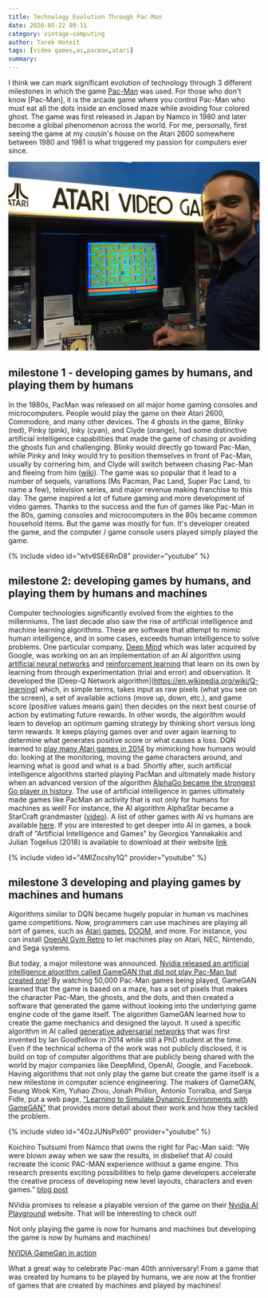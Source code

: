 ```yaml
---
title: Technology Evolution Through Pac-Man 
date: 2020-05-22 09:11
category: vintage-computing 
author: Tarek Hoteit 
tags: [video games,ai,pacman,atari]
summary: 
---
```


I think we can mark significant evolution of technology through 3 different milestones in which the game [Pac-Man](https://en.wikipedia.org/wiki/Pac-Man) was used.
For those who don't know [Pac-Man], it is the arcade game where you control Pac-Man who must eat all the dots inside an enclosed maze while avoiding four colored ghost.
The game was first released in Japan by Namco in 1980 and later become a global phenomenon across the world. For me, personally, first seeing the game at my cousin's house on the Atari 2600 somewhere between 1980 and 1981 is what triggered my passion for computers ever since.

![pacman and Tarek](/assets/images/retro/atari-pacman.jpg)

## milestone 1 - developing games by humans, and playing them by humans

In the 1980s, PacMan was released on all major home gaming consoles and microcomputers. People would play the game on their Atari 2600, Commodore, and many other devices. The 4 ghosts in the game, Blinky (red), Pinky (pink), Inky (cyan), and Clyde (orange), had some distinctive artificial intelligence capabilities that made the game of chasing or avoiding the ghosts fun and challenging. Blinky would directly go toward Pac-Man, while Pinky and Inky would try to position themselves in front of Pac-Man, usually by cornering him, and Clyde will switch between chasing Pac-Man and fleeing from him ([wiki](https://en.wikipedia.org/wiki/Pac-Man)). The game was so popular that it lead to a number of sequels, variations (Ms Pacman, Pac Land, Super Pac Land, to name a few), television series, and major revenue making franchise to this day. The game inspired a lot of future gaming and more development of video games. Thanks to the success and the fun of games like Pac-Man in the 80s, gaming consoles and microcomputers in the 80s became common household items. But the game was mostly for fun. It's developer created the game, and the computer / game console users played simply played the game.

{% include video id="wtv6SE6RnD8" provider="youtube" %}

## milestone 2: developing games by humans, and playing them by humans and machines

Computer technologies significantly evolved from the eighties to the millenniums. The last decade also saw the rise of artificial intelligence and machine learning algorithms. These are software that attempt to mimic human intelligence, and in some cases, exceeds human intelligence to solve problems. One particular company, [Deep Mind](https://en.wikipedia.org/wiki/DeepMind) which was later acquired by Google, was working on an an implementation of an AI algorithm using [artificial neural networks](https://en.wikipedia.org/wiki/Artificial_neural_network) and [reinforcement learning](https://en.wikipedia.org/wiki/Reinforcement_learning) that learn on its own by learning from through experimentation (trial and error) and observation. It developed the [Deep-Q Network algorithm](https://en.wikipedia.org/wiki/Q-learning] which, in simple terms, takes input as raw pixels (what you see on the screen), a set of available actions (move up, down, etc.), and game score (positive values means gain) then decides on the next best course of action by estimating future rewards. In other words, the algorithm would learn to develop an optimum gaming strategy by thinking short versus long term rewards. It keeps playing games over and over again learning to determine what generates positive score or what causes a loss. DQN learned to [play many Atari games in 2014](https://medium.com/the-physics-arxiv-blog/the-last-ai-breakthrough-deepmind-made-before-google-bought-it-for-400m-7952031ee5e1) by mimicking how humans would do: looking at the monitoring, moving the game characters around, and learning what is good and what is a bad. Shortly after, such artificial intelligence algorithms started playing PacMan and ultimately made history when an advanced version of the algorithm [AlphaGo became the strongest Go player in history](https://deepmind.com/research/case-studies/alphago-the-story-so-far). The use of artificial intelligence in games ultimately made games like PacMan an activity that is not only for humans for machines as well! For instance, the AI algorithm AlphaStar became a StarCraft grandmaster ([video](https://www.youtube.com/watch?v=lPERfjRaZug)). A list of other games with AI vs humans are available [here](https://en.wikipedia.org/wiki/Artificial_intelligence_in_video_games#Examples). If you are interested to get deeper into AI in games, a book draft of "Artificial Intelligence and Games" by Georgios Yannakakis and Julian Togelius (2018) is available to download at their website [link](http://www.gameaibook.org/book.pdf)

{% include video id="4MlZncshy1Q" provider="youtube" %}

## milestone 3 developing and playing games by machines and humans

Algorithms similar to DQN became hugely popular in human vs machines game competitions. Now, programmers can use machines are playing all sort of games, such as [Atari games](https://gym.openai.com/envs/#atari), [DOOM](https://cheesyprogrammer.com/2018/03/01/deep-learning-training-an-ai-to-play-doom/), and more. For instance, you can install [OpenAI Gym Retro](https://github.com/openai/retro) to let machines play on Atari, NEC, Nintendo, and Sega systems.

But today, a major milestone was announced. [Nvidia released an artificial intelligence algorithm called GameGAN that did not play Pac-Man but created one](https://blogs.nvidia.com/blog/2020/05/22/gamegan-research-pacman-anniversary/)! By watching 50,000 Pac-Man games being played, GameGAN learned that the game is based on a maze, has a set of pixels that makes the character Pac-Man, the ghosts, and the dots, and then created a software that generated the game without looking into the underlying game engine code of the game itself. The algorithm GameGAN learned how to create the game mechanics and designed the layout. It used a specific algorithm in AI called [generative adversarial networks](https://blogs.nvidia.com/blog/2017/05/17/generative-adversarial-networks/) that was first invented by Ian Goodfellow in 2014 while still a PhD student at the time. Even if the technical schema of the work was not publicly disclosed, it is build on top of computer algorithms that are publicly being shared with the world by major companies like DeepMind, OpenAI, Google, and Facebook. Having algorithms that not only play the game but create the game itself is a new milestone in computer science engineering. The makers of GameGAN, Seung Wook Kim, Yuhao Zhou, Jonah Philion, Antonio Torralba, and Sanja Fidle, put a web page, ["Learning to Simulate Dynamic Environments with GameGAN"](https://nv-tlabs.github.io/gameGAN/) that provides more detail about their work and how they tackled the problem.

{% include video id="4OzJUNsPx60" provider="youtube" %}

Koichiro Tsutsumi from Namco that owns the right for Pac-Man said: “We were blown away when we saw the results, in disbelief that AI could recreate the iconic PAC-MAN experience without a game engine. This research presents exciting possibilities to help game developers accelerate the creative process of developing new level layouts, characters and even games.” [blog post](https://blogs.nvidia.com/blog/2020/05/22/gamegan-research-pacman-anniversary/)

NVidia promises to release a playable version of the game on their [Nvidia AI Playground](https://www.nvidia.com/en-us/research/ai-playground/) website. That will be interesting to check out!

Not only playing the game is now for humans and machines but developing the game is now by humans and machines!

[NVIDIA GameGan in action](https://blogs.nvidia.com/wp-content/uploads/2020/05/GameGAN-PAC-MAN_V6_BLOG.mp4)

What a great way to celebrate Pac-man 40th anniversary! From a game that was created by humans to be played by humans, we are now at the frontier of games that are created by machines and played by machines!
